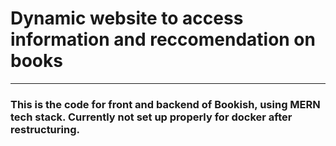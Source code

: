 # Dynamic website to access information and reccomendation on books
---
### This is the code for front and backend of Bookish, using MERN tech stack. Currently not set up properly for docker after restructuring.